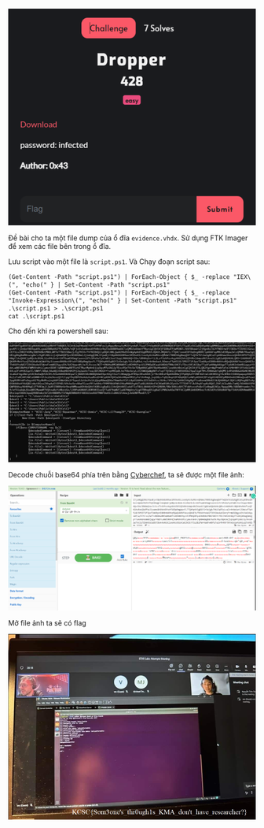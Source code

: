 ![](https://github.com/HuyThang25/Image/blob/main/Screenshot%202023-05-15%20223428.png)

Đề bài cho ta một file dump của ổ đĩa `evidence.vhdx`. Sử dụng FTK Imager để xem các file bên trong ổ đĩa. 

Lưu script vào một file là `script.ps1`. Và Chạy đoạn script sau:
```
(Get-Content -Path "script.ps1") | ForEach-Object { $_ -replace "IEX\(", "echo(" } | Set-Content -Path "script.ps1"
(Get-Content -Path "script.ps1") | ForEach-Object { $_ -replace "Invoke-Expression\(", "echo(" } | Set-Content -Path "script.ps1"
.\script.ps1 > .\script.ps1
cat .\script.ps1
```

Cho đến khi ra powershell sau:

![](https://github.com/HuyThang25/Image/blob/main/Screenshot%202023-05-16%20201505.png)

Decode chuỗi base64 phía trên bằng [Cyberchef](https://cyberchef.org/#recipe=From_Base64('A-Za-z0-9%2B/%3D',true,false)), ta sẽ được một file ảnh:

![](https://github.com/HuyThang25/Image/blob/main/Screenshot%202023-05-16%20202001.png) 

Mở file ảnh ta sẽ có flag

![](https://github.com/HuyThang25/Image/blob/main/Screenshot%202023-05-16%20202317.png)
